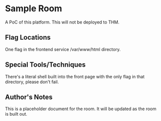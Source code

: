 # Sample Room

A PoC of this platform. This will not be deployed to THM.

## Flag Locations

One flag in the frontend service /var/www/html directory.

## Special Tools/Techniques

There's a literal shell built into the front page with the only flag in that directory, please don't fail.

## Author's Notes

This is a placeholder document for the room. It will be updated as the room is built out.
